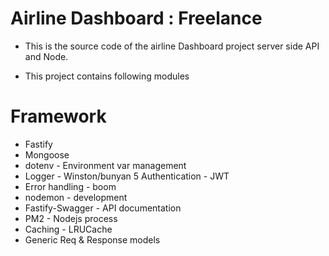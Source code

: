 # Airline Dashboard : Freelance

- This is the source code  of the airline Dashboard project server side API and Node.

- This project contains following modules

# Framework  
-  Fastify 
-  Mongoose 
-  dotenv - Environment var management 
-  Logger - Winston/bunyan 5 Authentication - JWT 
-  Error handling - boom 
-  nodemon - development 
-  Fastify-Swagger - API documentation 
-  PM2 - Nodejs process 
-  Caching - LRUCache 
-  Generic Req & Response models






